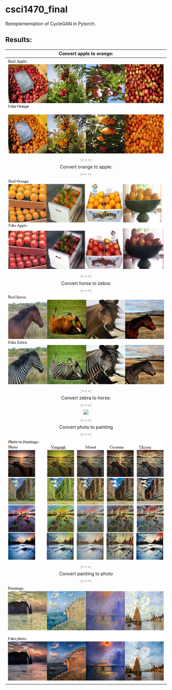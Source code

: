 # csci1470_final

Reimplementation of CycleGAN in Pytorch.

## Results:

 |Convert apple to orange:|
 |:---:|
 |![](results/apple2orange.png)|
 |:---:|
 |Convert orange to apple:|
 |:---:|
 |![](results/orange2apple.png)|
 |:---:|
 |Convert horse to zebra:|
 |:---:|
 |![](results/horse2zebra.png)|
 |:---:|
 |Convert zebra to horse:|
 |:---:|
 |![](results/zebra2apple.png)|
 |:---:|
 |Convert photo to painting|
 |:---:|
 |![](results/photo2painting.png)|
 |:---:|
 |Convert painting to photo|
 |:---:|
 |![](results/painting2photo.png)|
